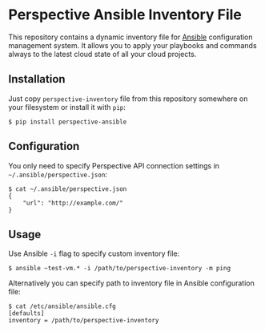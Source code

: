 # Perspective Ansible Inventory File
This repository contains a dynamic inventory file for [Ansible](http://ansible.com/) configuration management system. It allows you to apply your playbooks and commands always to the latest cloud state of all your cloud projects.

## Installation
Just copy ```perspective-inventory``` file from this repository somewhere on your filesystem or install it with ```pip```: 

```$ pip install perspective-ansible```

## Configuration
You only need to specify Perspective API connection settings in ```~/.ansible/perspective.json```:
```
$ cat ~/.ansible/perspective.json
{
    "url": "http://example.com/"
}
```

## Usage
Use Ansible ```-i``` flag to specify custom inventory file:
```
$ ansible ~test-vm.* -i /path/to/perspective-inventory -m ping
```
Alternatively you can specify path to inventory file in Ansible configuration file:
```
$ cat /etc/ansible/ansible.cfg
[defaults]
inventory = /path/to/perspective-inventory
```
